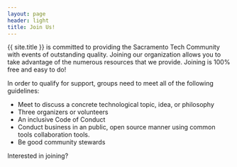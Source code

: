 ```yaml
---
layout: page
header: light
title: Join Us!
---
```


{{ site.title }} is committed to providing the Sacramento Tech Community with
events of outstanding quality. Joining our organization allows you to
take advantage of the numerous resources that we provide. Joining is
100% free and easy to do!

In order to qualify for support, groups need to meet all of the following
guidelines:

* Meet to discuss a concrete technological topic, idea, or philosophy
* Three organizers or volunteers
* An inclusive Code of Conduct
* Conduct business in an public, open source manner using common tools
  collaboration tools.
* Be good community stewards

Interested in joining?
